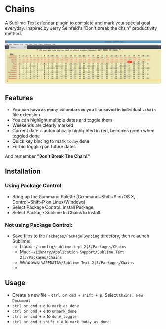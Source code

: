 # Chains
A Sublime Text calendar plugin to complete and mark your special goal everyday. Inspired by Jerry Seinfeld's "Don't break the chain" productivity method.

![](chains.png)


## Features

* You can have as many calendars as you like saved in individual `.chain` file extension
* You can highlight multiple dates and toggle them
* Weekends are clearly marked
* Current date is automatically highlighted in red, becomes green when toggled done
* Quick key binding to mark `today` done
* Forbid toggling on future dates

And remember __"Don't Break The Chain!"__


## Installation

### Using Package Control:

* Bring up the Command Palette (Command+Shift+P on OS X, Control+Shift+P on Linux/Windows).
* Select Package Control: Install Package.
* Select Package Sublime In Chains to install.

### Not using Package Control:

* Save files to the `Packages/Package Syncing` directory, then relaunch Sublime:
  * Linux: `~/.config/sublime-text-2|3/Packages/Chains`
  * Mac: `~/Library/Application Support/Sublime Text 2|3/Packages/Chains`
  * Windows: `%APPDATA%/Sublime Text 2|3/Packages/Chains`
  *

## Usage
* Create a new file - `ctrl or cmd + shift + p`. Select `Chains: New Document`
* `ctrl or cmd + d` to `mark_as_done`
* `ctrl or cmd + e` to `unmark_done`
* `ctrl or cmd + x` to `done_toggle`
* `ctrl or cmd + shift + d` to `mark_today_as_done`
